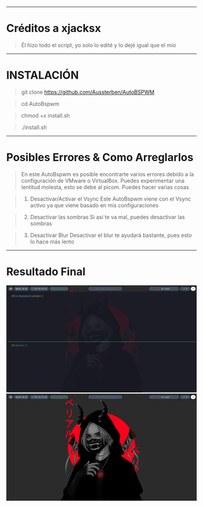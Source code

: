 _______________

# Créditos a xjacksx 

> Él hizo todo el script, yo solo lo edité y lo dejé igual que el mío

_______________

# INSTALACIÓN

> git clone https://github.com/Aussterben/AutoBSPWM

> cd AutoBspwm

> chmod +x install.sh

> ./install.sh

_______________

# Posibles Errores & Como Arreglarlos

> En este AutoBspwm es posible encontrarte varios errores debido a la configuración de VMware o VirtualBox. Puedes experimentar una lentitud molesta, esto se debe al picom. Puedes hacer varias cosas


> 1. Desactivar/Activar el Vsync
Este AutoBspwm viene con el Vsync activo ya que viene basado en mis configuraciones

> 2. Desactivar las sombras
Si así te va mal, puedes desactivar las sombras

> 3. Desactivar Blur
Desactivar el blur te ayudará bastante, pues esto lo hace más lento

_______________

# Resultado Final

![Primera imagen](Images/image.png)
![Segunda imagen](Images/image2.png)

